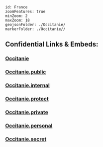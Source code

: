 
```leaflet
id: France
zoomFeatures: true 
minZoom: 2 
maxZoom: 18
geojsonFolder: ./Occitanie/
markerFolder: ./Occitanie//
```


## Confidential Links & Embeds: 

### [Occitanie](/_Standards/Earth/Continent/Europe/Europe~West/France/regions~France/Occitanie.md) 

### [Occitanie.public](/_public/Earth/Continent/Europe/Europe~West/France/regions~France/Occitanie.public.md) 

### [Occitanie.internal](/_internal/Earth/Continent/Europe/Europe~West/France/regions~France/Occitanie.internal.md) 

### [Occitanie.protect](/_protect/Earth/Continent/Europe/Europe~West/France/regions~France/Occitanie.protect.md) 

### [Occitanie.private](/_private/Earth/Continent/Europe/Europe~West/France/regions~France/Occitanie.private.md) 

### [Occitanie.personal](/_personal/Earth/Continent/Europe/Europe~West/France/regions~France/Occitanie.personal.md) 

### [Occitanie.secret](/_secret/Earth/Continent/Europe/Europe~West/France/regions~France/Occitanie.secret.md)

